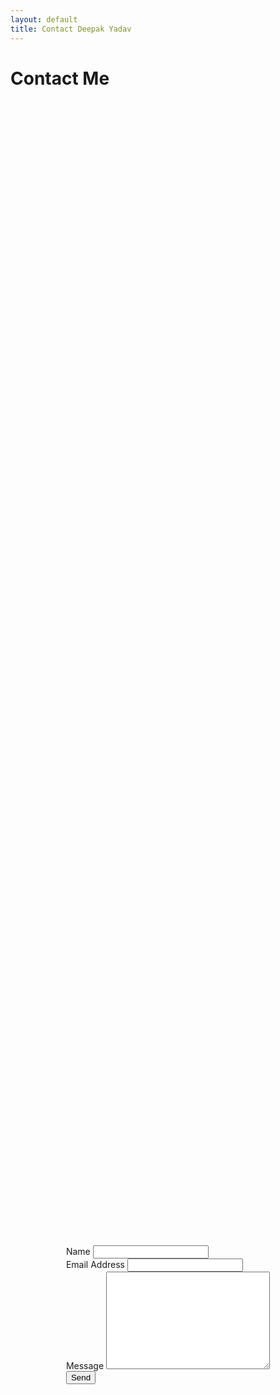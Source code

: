 ```yaml
---
layout: default
title: Contact Deepak Yadav
---
```


<div id="contact">
  <h1 class="pageTitle">Contact Me</h1>
  <div class="form-container">
    <form action="http://formspree.io/dky.united@gmail.com" method="POST">
      <label for="name">Name</label>
      <input type="text" id="name" name="name" class="full-width"><br>
      <label for="email">Email Address</label>
      <input type="email" id="email" name="_replyto" class="full-width"><br>
      <label for="message">Message</label>
      <textarea name="message" id="message" cols="30" rows="10" class="full-width"></textarea><br>
      <input type="submit" value="Send" class="button">
    </form>
  </div>
</div>

<style>
.form-container {
  display: flex;
  justify-content: center;
  align-items: center;
  height: 100%;
}
</style>
